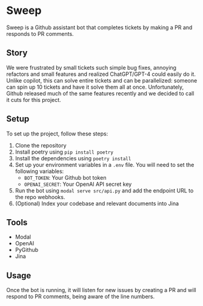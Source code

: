 # Sweep

Sweep is a Github assistant bot that completes tickets by making a PR and responds to PR comments.

## Story

We were frustrated by small tickets such simple bug fixes, annoying refactors and small features and realized ChatGPT/GPT-4 could easily do it. Unlike copilot, this can solve entire tickets and can be parallelized: someone can spin up 10 tickets and have it solve them all at once. Unfortunately, Github released much of the same features recently and we decided to call it cuts for this project.

## Setup

To set up the project, follow these steps:

1. Clone the repository
2. Install poetry using `pip install poetry`
3. Install the dependencies using `poetry install`
4. Set up your environment variables in a `.env` file. You will need to set the following variables:
    - `BOT_TOKEN`: Your Github bot token
    - `OPENAI_SECRET`: Your OpenAI API secret key
5. Run the bot using `modal serve src/api.py` and add the endpoint URL to the repo webhooks.
6. (Optional) Index your codebase and relevant documents into Jina

## Tools
- Modal
- OpenAI
- PyGithub
- Jina

## Usage

Once the bot is running, it will listen for new issues by creating a PR and will respond to PR comments, being aware of the line numbers.
